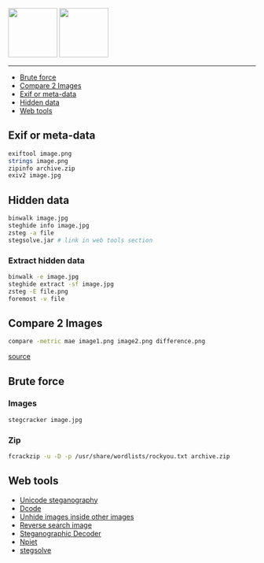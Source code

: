 <img height="100px" src="https://user-images.githubusercontent.com/28403617/172732375-620951b9-2edf-4ed6-952b-0199a7ce0721.svg#gh-light-mode-only" />
<img height="100px" src="https://user-images.githubusercontent.com/28403617/172732374-0737b581-3054-42e7-b3ba-b15b4a75253e.svg#gh-dark-mode-only" />

---

- [Brute force](#brute-force)
- [Compare 2 Images](#compare-2-images)
- [Exif or meta-data](#exif-or-meta-data)
- [Hidden data](#hidden-data)
- [Web tools](#web-tools)

## Exif or meta-data
```bash
exiftool image.png
strings image.png
zipinfo archive.zip
exiv2 image.jpg
```

## Hidden data
```bash
binwalk image.jpg
steghide info image.jpg
zsteg -a file
stegsolve.jar # link in web tools section
```

### Extract hidden data
```bash
binwalk -e image.jpg
steghide extract -sf image.jpg
zsteg -E file.png
foremost -v file
```

## Compare 2 Images
```bash
compare -metric mae image1.png image2.png difference.png
```
[source](https://www.imagemagick.org/script/compare.php)

## Brute force
### Images
```bash
stegcracker image.jpg
```

### Zip
```bash
fcrackzip -u -D -p /usr/share/wordlists/rockyou.txt archive.zip
```

## Web tools

- [Unicode steganography](https://www.irongeek.com/i.php?page=security/unicode-steganography-homoglyph-encoder)
- [Dcode](https://www.dcode.fr/)
- [Unhide images inside other images](https://incoherency.co.uk/image-steganography/#unhide)
- [Reverse search image](https://tineye.com/)
- [Steganographic Decoder](https://futureboy.us/stegano/decinput.html)
- [Npiet](https://www.bertnase.de/npiet/npiet-execute.php)
- [stegsolve](https://github.com/eugenekolo/sec-tools/tree/master/stego/stegsolve/stegsolve)
